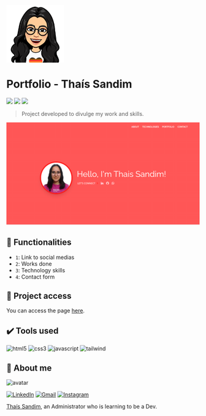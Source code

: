 <img align="center" src="assets/img/AvatarThais.svg" width="150px" height="150px"/>

# Portfolio - Thaís Sandim

<p align="left">
<img src="http://img.shields.io/static/v1?label=STATUS&message=UNDER%20DEVELOPMENT&color=GREEN&style=for-the-badge"/>
<img src="https://img.shields.io/github/languages/count/thaisdsandim/my-portfolio?style=for-the-badge"/>
<img src="https://img.shields.io/github/repo-size/thaisdsandim/my-portfolio?style=for-the-badge"/>
</p>

> Project developed to divulge my work and skills.

<img src="assets/img/portfolio.png"/>

## :hammer: Functionalities

- `1`: Link to social medias
- `2`: Works done
- `3`: Technology skills
- `4`: Contact form

## 📁 Project access

You can access the page [here](https://thaisdsandim.github.io/my-portfolio/).

## ✔️ Tools used

<p align="left"> 
<img src="https://cdn.jsdelivr.net/gh/devicons/devicon/icons/html5/html5-original.svg" alt="html5" width="40" height="40"/> <img src="https://cdn.jsdelivr.net/gh/devicons/devicon/icons/css3/css3-original.svg" alt="css3" width="40" height="40"/> <img src="https://cdn.jsdelivr.net/gh/devicons/devicon/icons/javascript/javascript-original.svg" alt="javascript" width="40" height="40"/> <img src="https://cdn.jsdelivr.net/gh/devicons/devicon/icons/tailwindcss/tailwindcss-plain.svg" alt="tailwind" width="40" height="40"/> 
</p>


## 👩 About me

![avatar](https://user-images.githubusercontent.com/96362469/180337164-4f1136b9-98ef-4329-9924-7e6e77f3b124.png)

[![LinkedIn](https://img.shields.io/badge/linkedin-%230077B5.svg?style=for-the-badge&logo=linkedin&logoColor=white)](https://linkedin.com/in/thaisdsandim) [![Gmail](https://img.shields.io/badge/Gmail-D14836?style=for-the-badge&logo=gmail&logoColor=white)](mailto:contatothais.sandim@gmail.com) [![Instagram](https://img.shields.io/badge/WhatsApp-25D366?style=for-the-badge&logo=whatsapp&logoColor=white)](https://api.whatsapp.com/send?phone=5567981551239) 

[Thaís Sandim](https://github.com/thaisdsandim), an Administrator who is learning to be a Dev.
